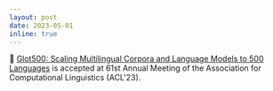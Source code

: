 ```yaml
---
layout: post
date: 2023-05-01
inline: true
---
```


📌 [Glot500: Scaling Multilingual Corpora and Language Models to 500 Languages](https://arxiv.org/abs/2305.12182) is accepted at 61st Annual Meeting of the Association for Computational Linguistics (ACL'23).


